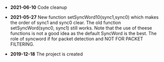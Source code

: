 - **2021-06-10** Code cleanup

- **2021-05-27** New function setSyncWord10(sync1,sync0) which makes the order of sync1 and sync0 clear. The old function setSyncWord(sync0, sync1) still works. Note that the use of theese functions is not a good idea as the default SyncWord is the best. The role of syncword if for packet detection and NOT FOR PACKET FILTERING.

- **2019-12-18** The project is created